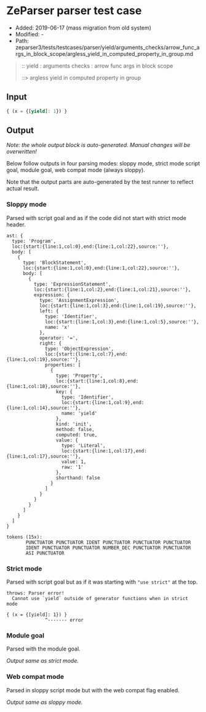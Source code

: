# ZeParser parser test case

- Added: 2019-06-17 (mass migration from old system)
- Modified: -
- Path: zeparser3/tests/testcases/parser/yield/arguments_checks/arrow_func_args_in_block_scope/argless_yield_in_computed_property_in_group.md

> :: yield : arguments checks : arrow func args in block scope
>
> ::> argless yield in computed property in group

## Input

`````js
{ (x = {[yield]: 1}) }
`````

## Output

_Note: the whole output block is auto-generated. Manual changes will be overwritten!_

Below follow outputs in four parsing modes: sloppy mode, strict mode script goal, module goal, web compat mode (always sloppy).

Note that the output parts are auto-generated by the test runner to reflect actual result.

### Sloppy mode

Parsed with script goal and as if the code did not start with strict mode header.

`````
ast: {
  type: 'Program',
  loc:{start:{line:1,col:0},end:{line:1,col:22},source:''},
  body: [
    {
      type: 'BlockStatement',
      loc:{start:{line:1,col:0},end:{line:1,col:22},source:''},
      body: [
        {
          type: 'ExpressionStatement',
          loc:{start:{line:1,col:2},end:{line:1,col:21},source:''},
          expression: {
            type: 'AssignmentExpression',
            loc:{start:{line:1,col:3},end:{line:1,col:19},source:''},
            left: {
              type: 'Identifier',
              loc:{start:{line:1,col:3},end:{line:1,col:5},source:''},
              name: 'x'
            },
            operator: '=',
            right: {
              type: 'ObjectExpression',
              loc:{start:{line:1,col:7},end:{line:1,col:19},source:''},
              properties: [
                {
                  type: 'Property',
                  loc:{start:{line:1,col:8},end:{line:1,col:18},source:''},
                  key: {
                    type: 'Identifier',
                    loc:{start:{line:1,col:9},end:{line:1,col:14},source:''},
                    name: 'yield'
                  },
                  kind: 'init',
                  method: false,
                  computed: true,
                  value: {
                    type: 'Literal',
                    loc:{start:{line:1,col:17},end:{line:1,col:17},source:''},
                    value: 1,
                    raw: '1'
                  },
                  shorthand: false
                }
              ]
            }
          }
        }
      ]
    }
  ]
}

tokens (15x):
       PUNCTUATOR PUNCTUATOR IDENT PUNCTUATOR PUNCTUATOR PUNCTUATOR
       IDENT PUNCTUATOR PUNCTUATOR NUMBER_DEC PUNCTUATOR PUNCTUATOR
       ASI PUNCTUATOR
`````

### Strict mode

Parsed with script goal but as if it was starting with `"use strict"` at the top.

`````
throws: Parser error!
  Cannot use `yield` outside of generator functions when in strict mode

{ (x = {[yield]: 1}) }
              ^------- error
`````


### Module goal

Parsed with the module goal.

_Output same as strict mode._

### Web compat mode

Parsed in sloppy script mode but with the web compat flag enabled.

_Output same as sloppy mode._
